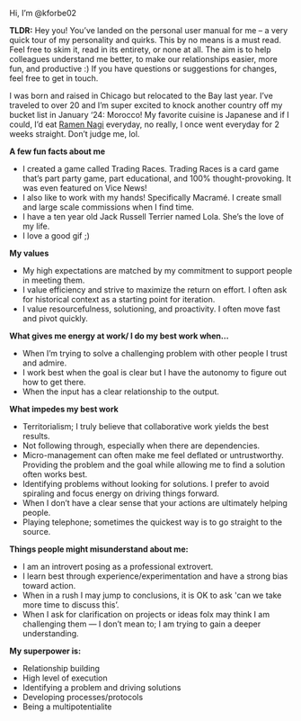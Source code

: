 Hi, I’m @kforbe02

**TLDR:** Hey you! You’ve landed on the personal user manual for me – a very quick tour of my personality and quirks. This by no means is a must read. Feel free to skim it, read in its entirety, or none at all. The aim is to help colleagues understand me better, to make our relationships easier, more fun, and productive :) If you have questions or suggestions for changes, feel free to get in touch. 

I was born and raised in Chicago but relocated to the Bay last year. I’ve traveled to over 20 and I’m super excited to knock another country off my bucket list in January ‘24: Morocco! My favorite cuisine is Japanese and if I could, I’d eat [Ramen Nagi]([https://n-nagi.com/english/]) everyday, no really, I once went everyday for 2 weeks straight. Don’t judge me, lol.

**A few fun facts about me**
- I created a game called Trading Races. Trading Races is a card game that’s part party game, part educational, and 100% thought-provoking. It was even featured on Vice News!
- I also like to work with my hands! Specifically Macramé. I create small and large scale commissions when I find time.
- I have a ten year old Jack Russell Terrier named Lola. She’s the love of my life.
- I love a good gif ;)
 
**My values**
- My high expectations are matched by my commitment to support people in meeting them.
- I value efficiency and strive to maximize the return on effort. I often ask for historical context as a starting point for iteration.
- I value resourcefulness, solutioning, and proactivity. I often move fast and pivot quickly.

**What gives me energy at work/ I do my best work when…**
- When I’m trying to solve a challenging problem with other people I trust and admire.
- I work best when the goal is clear but I have the autonomy to figure out how to get there.
- When the input has a clear relationship to the output.

**​​What impedes my best work**
- Territorialism; I truly believe that collaborative work yields the best results.
- Not following through, especially when there are dependencies.
- Micro-management can often make me feel deflated or untrustworthy. Providing the problem and the goal while allowing me to find a solution often works best.
- Identifying problems without looking for solutions. I prefer to avoid spiraling and focus energy on driving things forward.
- When I don’t have a clear sense that your actions are ultimately helping people.
- Playing telephone; sometimes the quickest way is to go straight to the source.

**Things people might misunderstand about me:**
- I am an introvert posing as a professional extrovert. 
- I learn best through experience/experimentation and have a strong bias toward action. 
- When in a rush I may jump to conclusions, it is OK to ask 'can we take more time to discuss this’.
- When I ask for clarification on projects or ideas folx may think I am challenging them — I don’t mean to; I am trying to gain a deeper understanding. 

**My superpower is:**
- Relationship building
- High level of execution
- Identifying a problem and driving solutions
- Developing processes/protocols
- Being a multipotentialite
